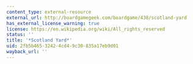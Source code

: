 ```yaml
---
content_type: external-resource
external_url: http://boardgamegeek.com/boardgame/438/scotland-yard
has_external_license_warning: true
license: https://en.wikipedia.org/wiki/All_rights_reserved
status: ''
title: '*Scotland Yard*'
uid: 2fb5b465-3242-4cd4-9c30-835a17eb9d01
wayback_url: ''
---
```

